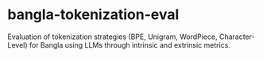 # bangla-tokenization-eval
Evaluation of tokenization strategies (BPE, Unigram, WordPiece, Character-Level) for Bangla using LLMs through intrinsic and extrinsic metrics.
